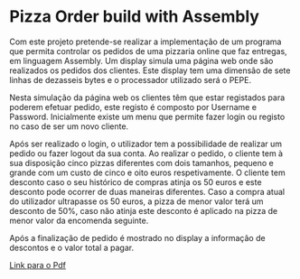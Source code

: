 # Pizza Order build with Assembly

Com este projeto pretende-se realizar a implementação de um programa que permita controlar os pedidos de uma pizzaria online que faz entregas, em linguagem Assembly. Um display simula uma página web onde são realizados os pedidos dos clientes. Este display tem uma dimensão de sete linhas de dezasseis bytes e o processador utilizado será o PEPE.

Nesta simulação da página web os clientes têm que estar registados para poderem efetuar pedido, este registo é composto por Username e Password. Inicialmente existe um menu que permite fazer login ou registo no caso de ser um novo cliente.

Após ser realizado o login, o utilizador tem a possibilidade de realizar um pedido ou fazer logout da sua conta.
Ao realizar o pedido, o cliente tem à sua disposição cinco pizzas diferentes com dois tamanhos, pequeno e grande com um custo de cinco e oito euros respetivamente. O cliente tem desconto caso o seu histórico de compras atinja os 50 euros e este desconto pode ocorrer de duas maneiras diferentes. Caso a compra atual do utilizador ultrapasse os 50 euros, a pizza de menor valor terá um desconto de 50%, caso não atinja este desconto é aplicado na pizza de menor valor da encomenda seguinte.

Após a finalização de pedido é mostrado no display a informação de descontos e o valor total a pagar.

[Link para o Pdf](https://github.com/RicardoJardim/Pizza-Order-Assembly/blob/master/Ricardo_lucas_2040416_francisco_serrao_2040916_2projeto_ac%20.pdf "PDF")
